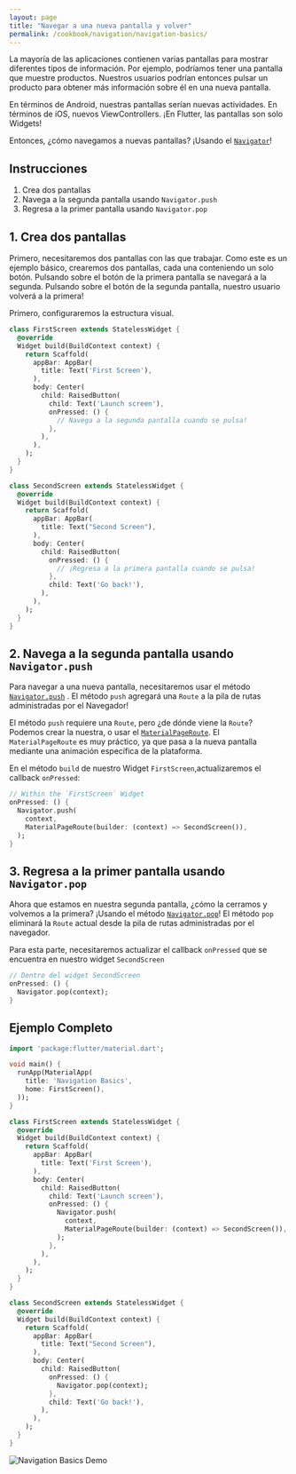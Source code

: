 ```yaml
---
layout: page
title: "Navegar a una nueva pantalla y volver"
permalink: /cookbook/navigation/navigation-basics/
---
```


La mayoría de las aplicaciones contienen varias pantallas para mostrar diferentes tipos de información. Por ejemplo, podríamos tener una pantalla que muestre productos. Nuestros usuarios podrían entonces pulsar un producto para obtener más información sobre él en una nueva pantalla.

En términos de Android, nuestras pantallas serían nuevas actividades. En términos de iOS, nuevos ViewControllers. ¡En Flutter, las pantallas son solo Widgets!

Entonces, ¿cómo navegamos a nuevas pantallas? ¡Usando el [`Navigator`](https://docs.flutter.io/flutter/widgets/Navigator-class.html)!

## Instrucciones

  1. Crea dos pantallas
  2. Navega a la segunda pantalla usando `Navigator.push`
  3. Regresa a la primer pantalla usando `Navigator.pop`

## 1.  Crea dos pantallas

Primero, necesitaremos dos pantallas con las que trabajar. Como este es un ejemplo básico, crearemos dos pantallas, cada una conteniendo un solo botón. Pulsando sobre el botón de la primera pantalla se navegará a la segunda. Pulsando sobre el botón de la segunda pantalla, nuestro usuario volverá a la primera!

Primero, configuraremos la estructura visual.

```dart
class FirstScreen extends StatelessWidget {
  @override
  Widget build(BuildContext context) {
    return Scaffold(
      appBar: AppBar(
        title: Text('First Screen'),
      ),
      body: Center(
        child: RaisedButton(
          child: Text('Launch screen'),
          onPressed: () {
            // Navega a la segunda pantalla cuando se pulsa!
          },
        ),
      ),
    );
  }
}

class SecondScreen extends StatelessWidget {
  @override
  Widget build(BuildContext context) {
    return Scaffold(
      appBar: AppBar(
        title: Text("Second Screen"),
      ),
      body: Center(
        child: RaisedButton(
          onPressed: () {
            // ¡Regresa a la primera pantalla cuando se pulsa!
          },
          child: Text('Go back!'),
        ),
      ),
    );
  }
}
```

## 2. Navega a la segunda pantalla usando `Navigator.push`

Para navegar a una nueva pantalla, necesitaremos usar el método 
[`Navigator.push`](https://docs.flutter.io/flutter/widgets/Navigator/push.html) 
. El método `push`  agregará una `Route` a la pila de rutas administradas por el Navegador!

El método `push` requiere una `Route`, pero ¿de dónde viene la `Route`? 
Podemos crear la nuestra, o usar el [`MaterialPageRoute`](https://docs.flutter.io/flutter/material/MaterialPageRoute-class.html). El `MaterialPageRoute` es muy práctico, ya que pasa a la nueva pantalla mediante una animación específica de la plataforma. 

En el método `build` de nuestro Widget `FirstScreen`,actualizaremos el callback `onPressed`:

<!-- skip -->
```dart
// Within the `FirstScreen` Widget
onPressed: () {
  Navigator.push(
    context,
    MaterialPageRoute(builder: (context) => SecondScreen()),
  );
}
``` 

## 3. Regresa a la primer pantalla usando `Navigator.pop`

Ahora que estamos en nuestra segunda pantalla, ¿cómo la cerramos y volvemos a la primera? ¡Usando el método [`Navigator.pop`](https://docs.flutter.io/flutter/widgets/Navigator/pop.html)! El método `pop` eliminará la `Route` actual desde la pila de rutas administradas por el navegador.

Para esta parte, necesitaremos actualizar el callback `onPressed` que se encuentra en nuestro widget `SecondScreen` 

<!-- skip -->
```dart
// Dentro del widget SecondScreen
onPressed: () {
  Navigator.pop(context);
}
```    

## Ejemplo Completo

```dart
import 'package:flutter/material.dart';

void main() {
  runApp(MaterialApp(
    title: 'Navigation Basics',
    home: FirstScreen(),
  ));
}

class FirstScreen extends StatelessWidget {
  @override
  Widget build(BuildContext context) {
    return Scaffold(
      appBar: AppBar(
        title: Text('First Screen'),
      ),
      body: Center(
        child: RaisedButton(
          child: Text('Launch screen'),
          onPressed: () {
            Navigator.push(
              context,
              MaterialPageRoute(builder: (context) => SecondScreen()),
            );
          },
        ),
      ),
    );
  }
}

class SecondScreen extends StatelessWidget {
  @override
  Widget build(BuildContext context) {
    return Scaffold(
      appBar: AppBar(
        title: Text("Second Screen"),
      ),
      body: Center(
        child: RaisedButton(
          onPressed: () {
            Navigator.pop(context);
          },
          child: Text('Go back!'),
        ),
      ),
    );
  }
}
```

![Navigation Basics Demo](/images/cookbook/navigation-basics.gif)

